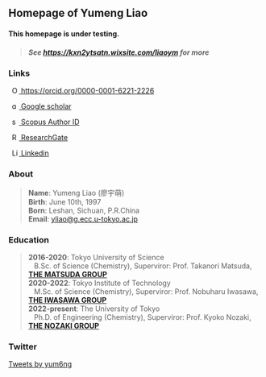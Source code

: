 ## Homepage of Yumeng Liao

#### This homepage is under testing.
>##### See <a href="https://kxn2ytsatn.wixsite.com/liaoym" target="_blank">https://kxn2ytsatn.wixsite.com/liaoym</a> for more

### Links

<a
    id="cy-effective-orcid-url"
    class="underline"
     href="https://orcid.org/0000-0001-6221-2226"
     target="orcid.widget"
     rel="me noopener noreferrer"
     style="vertical-align: top">
     <img
        src="https://upload.wikimedia.org/wikipedia/commons/0/06/ORCID_iD.svg"
        style="width: 1em; margin-inline-start: 0.5em"
        alt="ORCID iD icon"/>
      https://orcid.org/0000-0001-6221-2226
    </a>

<a
    id="cy-effective-google-scholar-url"
    class="underline"
     href="https://scholar.google.com.tw/citations?user=KgKjnY8AAAAJ&hl=zh-TW"
     target="orcid.widget"
     rel="me noopener noreferrer"
     style="vertical-align: top">
     <img
        src="https://upload.wikimedia.org/wikipedia/commons/thumb/c/c7/Google_Scholar_logo.svg/2048px-Google_Scholar_logo.svg.png"
        style="width: 1em; margin-inline-start: 0.5em"
        alt="google-scholar-logo icon"/>
      Google scholar
    </a>

<a
    id="cy-effective-scopus-url"
    class="underline"
     href="https://www.scopus.com/authid/detail.uri?authorId=57273056500"
     target="orcid.widget"
     rel="me noopener noreferrer"
     style="vertical-align: top">
     <img
        src="https://www.brighttalk.com/wp-content/uploads/2019/11/scopus-logo.png"
        style="width: 1em; margin-inline-start: 0.5em"
        alt="scopus-logo icon"/>
      Scopus Author ID
    </a>

<a
    id="cy-effective-researchid-url"
    class="underline"
     href="https://www.researchgate.net/profile/Yumeng-Liao"
     target="orcid.widget"
     rel="me noopener noreferrer"
     style="vertical-align: top">
     <img
        src="https://upload.wikimedia.org/wikipedia/commons/5/5e/ResearchGate_icon_SVG.svg"
        style="width: 1em; margin-inline-start: 0.5em"
        alt="ResearchGate icon"/>
      ResearchGate
    </a>

<a
    id="cy-effective-linkedin-url"
    class="underline"
     href="https://www.linkedin.com/in/yumeng-liao-38b47b129/"
     target="orcid.widget"
     rel="me noopener noreferrer"
     style="vertical-align: top">
     <img
        src="https://upload.wikimedia.org/wikipedia/commons/thumb/f/f8/LinkedIn_icon_circle.svg/72px-LinkedIn_icon_circle.svg.png"
        style="width: 1em; margin-inline-start: 0.5em"
        alt="Linkedin icon"/>
      Linkedin
    </a>

<span id="badgeCont421"><script type="text/javascript" src="https://publons.com/mashlets?el=badgeCont421&rid=ABB-1572-2021"></script></span>

### About
>**Name**: Yumeng Liao (廖宇萌) <br>
>**Birth**: June 10th, 1997 <br>
>**Born**: Leshan, Sichuan, P.R.China <br>
>**Email**: <yliao@g.ecc.u-tokyo.ac.jp>  <br>

### Education
>**2016-2020**: Tokyo University of Science <br>
&ensp; B.Sc. of Science (Chemistry), Superviror: Prof. Takanori Matsuda, <a href="https://www.rs.tus.ac.jp/mtd/" target="_blank">**THE MATSUDA GROUP**</a> <br>
>**2020-2022**: Tokyo Institute of Technology <br>
&ensp; M.Sc. of Science (Chemistry), Superviror: Prof. Nobuharu Iwasawa, <a href="http://www.chemistry.titech.ac.jp/~iwasawa/index.html" target="_blank">**THE IWASAWA GROUP**</a> <br>
>**2022-present**: The University of Tokyo <br>
&ensp; Ph.D. of Engineering (Chemistry), Superviror: Prof. Kyoko Nozaki, <a href="http://park.itc.u-tokyo.ac.jp/nozakilab/indexE.html" target="_blank">**THE NOZAKI GROUP**</a> <br>

### Twitter

<a class="twitter-timeline" href="https://twitter.com/yum6ng?ref_src=twsrc%5Etfw">Tweets by yum6ng</a> <script async src="https://platform.twitter.com/widgets.js" charset="utf-8"></script>
